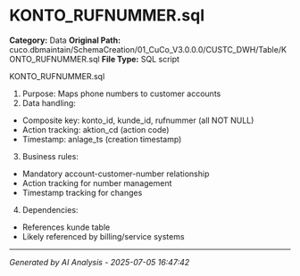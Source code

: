 # KONTO_RUFNUMMER.sql

**Category:** Data
**Original Path:** cuco.dbmaintain/SchemaCreation/01_CuCo_V3.0.0.0/CUSTC_DWH/Table/KONTO_RUFNUMMER.sql
**File Type:** SQL script

KONTO_RUFNUMMER.sql
1. Purpose: Maps phone numbers to customer accounts
2. Data handling:
- Composite key: konto_id, kunde_id, rufnummer (all NOT NULL)
- Action tracking: aktion_cd (action code)
- Timestamp: anlage_ts (creation timestamp)
3. Business rules:
- Mandatory account-customer-number relationship
- Action tracking for number management
- Timestamp tracking for changes
4. Dependencies:
- References kunde table
- Likely referenced by billing/service systems

---
*Generated by AI Analysis - 2025-07-05 16:47:42*
